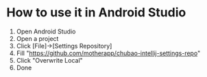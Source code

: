 # How to use it in Android Studio
1. Open Android Studio
2. Open a project
3. Click [File]->[Settings Repository]
4. Fill "https://github.com/motherapp/chubao-intellij-settings-repo"
5. Click "Overwrite Local"
6. Done


